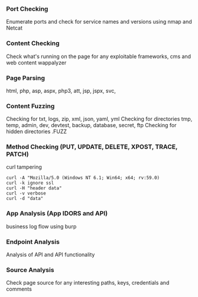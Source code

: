 ### Port Checking
Enumerate ports and check for service names and versions using nmap and Netcat

### Content Checking
Check what's running on the page for any exploitable frameworks, cms and web content wappalyzer

### Page Parsing
html, php, asp, aspx, php3, att, jsp, jspx, svc, 

### Content Fuzzing
Checking for txt, logs, zip, xml, json, yaml, yml
Checking for directories tmp, temp, admin, dev, devtest, backup, database, secret, ftp
Checking for hidden directories .FUZZ

### Method Checking (PUT, UPDATE, DELETE, XPOST, TRACE, PATCH)
curl tampering

```
curl -A "Mozilla/5.0 (Windows NT 6.1; Win64; x64; rv:59.0)
curl -k ignore ssl
curl -H "header data"
curl -v verbose
curl -d "data"
```

### App Analysis (App IDORS and API)
business log flow using burp

### Endpoint Analysis
Analysis of API and API functionality

### Source Analysis
Check page source for any interesting paths, keys, credentials and comments



